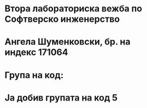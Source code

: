 # Втора лабораториска вежба по Софтверско инженерство
# Ангела Шуменковски, бр. на индекс 171064
# Група на код:
# Ја добив групата на код 5
